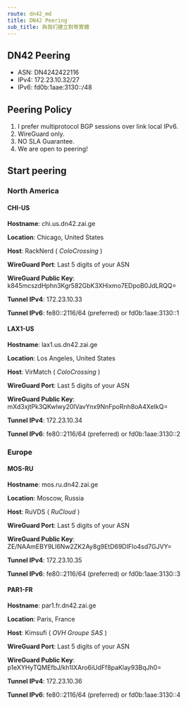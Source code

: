 ```yaml
---
route: dn42_md
title: DN42 Peering
sub_title: 與我们建立對等實體
---
```


## DN42 Peering

- ASN: DN4242422116
- IPv4: 172.23.10.32/27
- IPv6: fd0b:1aae:3130::/48

## Peering Policy

1. I prefer multiprotocol BGP sessions over link local IPv6.
2. WireGuard only.
3. NO SLA Guarantee.
4. We are open to peering!

## Start peering

### North America

#### CHI-US

**Hostname**: chi.us.dn42.zai.ge

**Location**: Chicago, United States

**Host**: RackNerd ( _ColoCrossing_ )

**WireGuard Port**: Last 5 digits of your ASN

**WireGuard Public Key**: k845mcszdHphn3Kgr582GbK3XHixmo7EDpoB0JdLRQQ=

**Tunnel IPv4**: 172.23.10.33

**Tunnel IPv6**: fe80::2116/64 (preferred) or fd0b:1aae:3130::1

#### LAX1-US

**Hostname**: lax1.us.dn42.zai.ge

**Location**: Los Angeles, United States

**Host**: VirMatch ( _ColoCrossing_ )

**WireGuard Port**: Last 5 digits of your ASN

**WireGuard Public Key**: mXd3xjtPk3QKwlwy20lVavYnx9NnFpoRnh8oA4XeIkQ=

**Tunnel IPv4**: 172.23.10.34

**Tunnel IPv6**: fe80::2116/64 (preferred) or fd0b:1aae:3130::2

### Europe

#### MOS-RU

**Hostname**: mos.ru.dn42.zai.ge

**Location**: Moscow, Russia

**Host**: RuVDS ( _RuCloud_ )

**WireGuard Port**: Last 5 digits of your ASN

**WireGuard Public Key**: ZE/NAAmEBY9Ll6Nw2ZK2Ay8g9EtD69DIFlo4sd7GJVY=

**Tunnel IPv4**: 172.23.10.35

**Tunnel IPv6**: fe80::2116/64 (preferred) or fd0b:1aae:3130::3

#### PAR1-FR

**Hostname**: par1.fr.dn42.zai.ge

**Location**: Paris, France

**Host**: Kimsufi ( _OVH Groupe SAS_ )

**WireGuard Port**: Last 5 digits of your ASN

**WireGuard Public Key**: p1eXYHyTQMEfbJ/kh1IXAro6iUdFf8paKlay93BqJh0=

**Tunnel IPv4**: 172.23.10.36

**Tunnel IPv6**: fe80::2116/64 (preferred) or fd0b:1aae:3130::4
